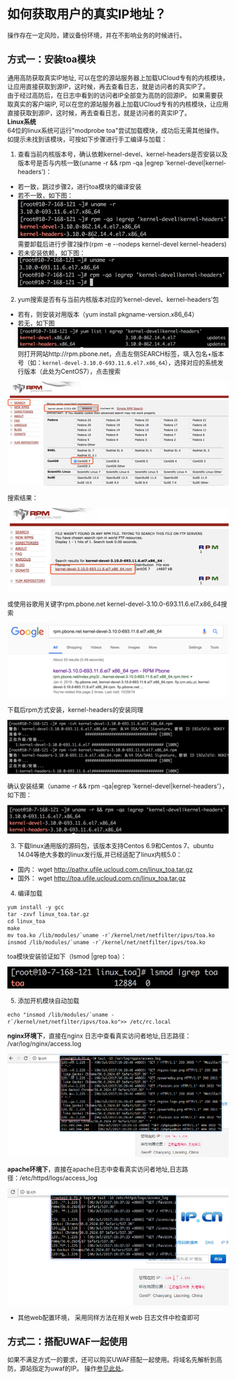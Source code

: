 

# 如何获取用户的真实IP地址？

操作存在一定风险，建议备份环境，并在不影响业务的时候进行。

## 方式一：安装toa模块

通用高防获取真实IP地址,
可以在您的源站服务器上加载UCloud专有的内核模块，让应用直接获取到源IP，这时候，再去查看日志，就是访问者的真实IP了。  
由于经过高防后，在日志中看到的访问者IP全部变为高防的回源IP。 如果需要获取真实的客户端IP,
可以在您的源站服务器上加载UCloud专有的内核模块，让应用直接获取到源IP，这时候，再去查看日志，就是访问者的真实IP了。  
**Linux系统**  
64位的linux系统可运行"modprobe toa"尝试加载模块，成功后无需其他操作。  
如提示未找到该模块，可按如下步骤进行手工编译与加载：

1. 查看当前内核版本号，确认依赖kernel-devel、kernel-headers是否安装以及版本号是否与内核一致(uname
-r && rpm -qa |egrep 'kernel-devel|kernel-headers')：  
- 若一致，跳过步骤2，进行toa模块的编译安装  
- 若不一致，如下图：  
![](/images/toa_201810301429.png) 
需要卸载后进行步骤2操作(rpm -e --nodeps kernel-devel kernel-headers)  
- 若未安装依赖，如下图： 
![](/images/toa_201810301432.png)

  
2. yum搜索是否有与当前内核版本对应的‘kernel-devel、kernel-headers’包  
- 若有，则安装对用版本（yum install pkgname-version.x86_64）  
- 若无，如下图  
![](/images/toa_201810301443.png)  
则打开网站http://rpm.pbone.net，点击左侧SEARCH标签，填入包名+版本号（如：`kernel-devel-3.10.0-693.11.6.el7.x86_64`），选择对应的系统发行版本（此处为CentOS7），点击搜索

![](/images/toa_201810301447.png) 

搜索结果：

![](/images/toa_201810301449.png) 

或使用谷歌用关键字rpm.pbone.net kernel-devel-3.10.0-693.11.6.el7.x86_64搜索

![](/images/toa_201810301450.png) 

下载后rpm方式安装，kernel-headers的安装同理

![](/images/toa_201810301452.png) 

确认安装结果（uname -r && rpm -qa|egrep 'kernel-devel|kernel-headers'），如下图：

![](/images/toa_201810301453.png)

  
3. 下载linux通用版的源码包，该版本支持Centos 6.9和Centos 7、ubuntu
14.04等绝大多数的linux发行版,并已经适配了linux内核5.0：  
- 国内：  wget http://pathx.ufile.ucloud.com.cn/linux_toa.tar.gz
- 国外：  wget http://toa.ufile.ucloud.com.cn/linux_toa.tar.gz

  
4. 编译加载  
```
yum install -y gcc
tar -zxvf linux_toa.tar.gz
cd linux_toa
make
mv toa.ko /lib/modules/`uname -r`/kernel/net/netfilter/ipvs/toa.ko
insmod /lib/modules/`uname -r`/kernel/net/netfilter/ipvs/toa.ko
```
toa模块安装验证如下（lsmod |grep toa）：

![](/images/toa_201810301534.png)

5. 添加开机模块自动加载  

```
echo "insmod /lib/modules/`uname -r`/kernel/net/netfilter/ipvs/toa.ko">> /etc/rc.local
```  

**nginx环境下**，直接在nginx 日志中查看真实访问者地址,日志路径： /var/log/nginx/access.log

![](/images/nginx_真实地址.png)

**apache环境下**，直接在apache日志中查看真实访问者地址,日志路径：/etc/httpd/logs/access_log

![](/images/apache获取真实地址.png)

  - 其他web配置环境， 采用同样方法在相关web 日志文件中检查即可  

## 方式二：搭配UWAF一起使用

如果不满足方式一的要求，还可以购买UWAF搭配一起使用。将域名先解析到高防，源站指定为uwaf的IP。
操作[参见此处](/security/uewaf/5_faq/50_ques)。
